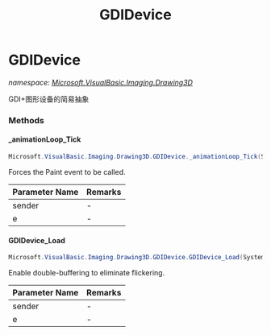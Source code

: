 ﻿---
title: GDIDevice
---

# GDIDevice
_namespace: [Microsoft.VisualBasic.Imaging.Drawing3D](N-Microsoft.VisualBasic.Imaging.Drawing3D.html)_

GDI+图形设备的简易抽象

### Methods

#### _animationLoop_Tick
```csharp
Microsoft.VisualBasic.Imaging.Drawing3D.GDIDevice._animationLoop_Tick(System.Object,System.EventArgs)
```
Forces the Paint event to be called.

|Parameter Name|Remarks|
|--------------|-------|
|sender|-|
|e|-|


#### GDIDevice_Load
```csharp
Microsoft.VisualBasic.Imaging.Drawing3D.GDIDevice.GDIDevice_Load(System.Object,System.EventArgs)
```
Enable double-buffering to eliminate flickering.

|Parameter Name|Remarks|
|--------------|-------|
|sender|-|
|e|-|





